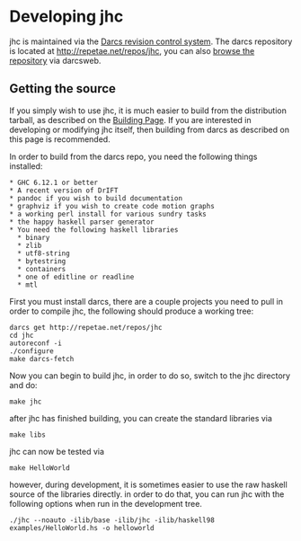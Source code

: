 Developing jhc
==============

jhc is maintained via the [Darcs revision control system](http://darcs.net/).
The darcs repository is located at <http://repetae.net/repos/jhc>, you can also
[browse the repository](http://repetae.net/dw/darcsweb.cgi?r=jhc;a=summary) via
darcsweb.


Getting the source
------------------

If you simply wish to use jhc, it is much easier to build from the distribution
tarball, as described on the [Building Page](building.shtml). If you are interested
in developing or modifying jhc itself, then building from darcs as described on this
page is recommended.

In order to build from the darcs repo, you need the following things installed:

    * GHC 6.12.1 or better
    * A recent version of DrIFT
    * pandoc if you wish to build documentation
    * graphviz if you wish to create code motion graphs
    * a working perl install for various sundry tasks
    * the happy haskell parser generator
    * You need the following haskell libraries
      * binary
      * zlib
      * utf8-string
      * bytestring
      * containers
      * one of editline or readline
      * mtl

First you must install darcs, there are a couple projects you need to pull in
order to compile jhc, the following should produce a working tree:

    darcs get http://repetae.net/repos/jhc
    cd jhc
    autoreconf -i
    ./configure
    make darcs-fetch

Now you can begin to build jhc, in order to do so, switch to the jhc directory and do:

    make jhc

after jhc has finished building, you can create the standard libraries via

    make libs

jhc can now be tested via

    make HelloWorld

however, during development, it is sometimes easier to use the raw haskell source of
the libraries directly. in order to do that, you can run jhc with the following
options when run in the development tree.

    ./jhc --noauto -ilib/base -ilib/jhc -ilib/haskell98 examples/HelloWorld.hs -o helloworld


